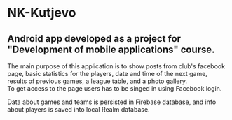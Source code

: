 # NK-Kutjevo
## Android app developed as a project for "Development of mobile applications" course.

The main purpose of this application is to show posts from club's facebook page, basic statistics for the players, date and time of the next game, results of previous games, a league table, and a photo gallery.  
To get access to the page users has to be singed in using Facebook login. 

Data about games and teams is persisted in Firebase database, and info about players is saved into local Realm database. 


